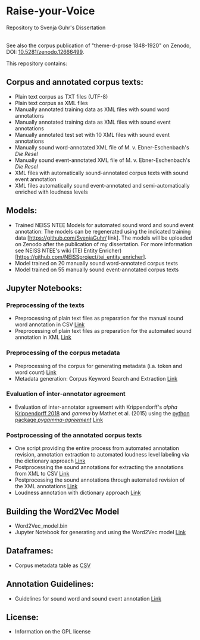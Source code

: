 # Raise-your-Voice
Repository to Svenja Guhr's Dissertation <br/><br/>

See also the corpus publication of "theme-d-prose 1848-1920" on Zenodo, DOI: [10.5281/zenodo.12666499](https://doi.org/10.5281/zenodo.12666499). 

This repository contains: 

## Corpus and annotated corpus texts:
- Plain text corpus as TXT files (UTF-8) 
- Plain text corpus as XML files
- Manually annotated training data as XML files with sound word annotations 
- Manually annotated training data as XML files with sound event annotations 
- Manually annotated test set with 10 XML files with sound event annotations 
- Manually sound word-annotated XML file of M. v. Ebner-Eschenbach's _Die Resel_ 
- Manually sound event-annotated XML file of M. v. Ebner-Eschenbach's _Die Resel_ 
- XML files with automatically sound-annotated corpus texts with sound event annotation 
- XML files automatically sound event-annotated and semi-automatically enriched with loudness levels 

## Models:
- Trained NEISS NTEE Models for automated sound word and sound event annotation: 
The models can be regenerated using the indicated training data [https://github.com/SvenjaGuhr/ link]. The models will be uploaded on Zenodo after the publication of my dissertation.
For more information see NEISS NTEE's wiki (TEI Entity Enricher) [https://github.com/NEISSproject/tei_entity_enricher].
- Model trained on 20 manually sound word-annotated corpus texts
- Model trained on 55 manually sound event-annotated corpus texts

## Jupyter Notebooks:
### Preprocessing of the texts
- Preprocessing of plain text files as preparation for the manual sound word annotation in CSV [Link](https://github.com/SvenjaGuhr/Raise-your-Voice/blob/main/tidy_Text-preprocessing_German_spacy.ipynb)
- Preprocessing of plain text files as preparation for the automated sound annotation in XML [Link](https://github.com/SvenjaGuhr/Raise-your-Voice/blob/main/20240430_text_preprocessing_for_XML_preparation.ipynb)
  
### Preprocessing of the corpus metadata 
- Preprocessing of the corpus for generating metadata (i.a. token and word count) [Link](https://github.com/SvenjaGuhr/Raise-your-Voice/blob/main/diss_corpus_preprocessing_word_count_sentence_split_lemmatization_Word2Vec_model.ipynb)
- Metadata generation: Corpus Keyword Search and Extraction [Link](https://github.com/SvenjaGuhr/Raise-your-Voice/blob/main/Corpus_Keyword_Search_and_Extraction.ipynb)

### Evaluation of inter-annotator agreement
- Evaluation of inter-annotator agreement with Krippendorff's _alpha_ [Krippendorff 2018](https://github.com/pln-fing-udelar/fast-krippendorff) and _gamma_ by Mathet et al. (2015) using the [python package _pygamma-agreement_](https://pygamma-agreement.readthedocs.io/_/downloads/en/latest/pdf/) [Link](https://github.com/SvenjaGuhr/Raise-your-Voice/tree/main/IAA_manual_annotation)

### Postprocessing of the annotated corpus texts
- One script providing the entire process from automated annotation revision, annotation extraction to automated loudness level labeling via the dictionary approach [Link](https://github.com/SvenjaGuhr/Raise-your-Voice/blob/main/20240509_loudness_level_labeling_tidy.ipynb)
- Postprocessing the sound annotations for extracting the annotations from XML to CSV [Link](https://github.com/SvenjaGuhr/Raise-your-Voice/tree/main/Diss_extraction_of_annotations)
- Postprocessing the sound annotations through automated revision of the XML annotations [Link](https://github.com/SvenjaGuhr/Raise-your-Voice/blob/main/Diss_extraction_of_annotations/auto_revise_annotations.ipynb)
- Loudness annotation with dictionary approach [Link](https://github.com/SvenjaGuhr/Raise-your-Voice/blob/main/Diss_extraction_of_annotations/20240509_loudness_level_labeling.ipynb)

## Building the Word2Vec Model
- Word2Vec_model.bin
- Jupyter Notebook for generating and using the Word2Vec model [Link](https://github.com/SvenjaGuhr/Raise-your-Voice/tree/main/Word2Vec_Model)

## Dataframes:
- Corpus metadata table as [CSV](https://github.com/SvenjaGuhr/Raise-your-Voice/blob/main/20240503_theme-d-Prose_Metadaten.csv)

## Annotation Guidelines:
- Guidelines for sound word and sound event annotation [Link](https://github.com/SvenjaGuhr/Raise-your-Voice/blob/main/Guidelines%20for%20Sound%20Annotation.md)

## License:
- Information on the GPL license 
